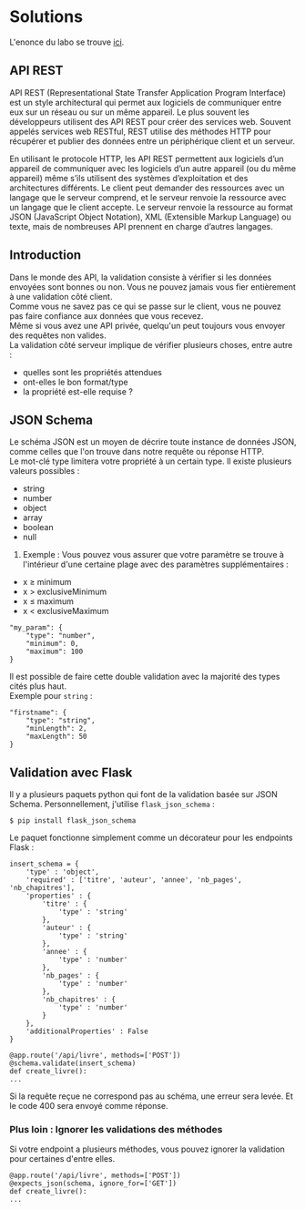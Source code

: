 # Solutions

L'enonce du labo se trouve [ici](./enonce.md).

## API REST
API REST (Representational State Transfer Application Program Interface) est un style architectural qui permet aux logiciels de communiquer entre eux sur un réseau ou sur un même appareil. Le plus souvent les développeurs utilisent des API REST pour créer des services web. Souvent appelés services web RESTful, REST utilise des méthodes HTTP pour récupérer et publier des données entre un périphérique client et un serveur.

En utilisant le protocole HTTP, les API REST permettent aux logiciels d’un appareil de communiquer avec les logiciels d’un autre appareil (ou du même appareil) même s’ils utilisent des systèmes d’exploitation et des architectures différents. Le client peut demander des ressources avec un langage que le serveur comprend, et le serveur renvoie la ressource avec un langage que le client accepte. Le serveur renvoie la ressource au format JSON (JavaScript Object Notation), XML (Extensible Markup Language) ou texte, mais de nombreuses API prennent en charge d’autres langages.


## Introduction

Dans le monde des API, la validation consiste à vérifier si les données envoyées sont bonnes ou non. Vous ne pouvez jamais vous fier entièrement à une validation côté client.<br>
Comme vous ne savez pas ce qui se passe sur le client, vous ne pouvez pas faire confiance aux données que vous recevez.<br>
Même si vous avez une API privée, quelqu'un peut toujours vous envoyer des requêtes non valides.<br>
La validation côté serveur implique de vérifier plusieurs choses, entre autre :
- quelles sont les propriétés attendues
- ont-elles le bon format/type
- la propriété est-elle requise ?


## JSON Schema
Le schéma JSON est un moyen de décrire toute instance de données JSON, comme celles que l'on trouve dans notre requête ou réponse HTTP.<br>
Le mot-clé type limitera votre propriété à un certain type. Il existe plusieurs valeurs possibles :<br>
- string
- number
- object
- array
- boolean
- null

1. Exemple :
Vous pouvez vous assurer que votre paramètre se trouve à l'intérieur d'une certaine plage avec des paramètres supplémentaires :
- x ≥ minimum
- x > exclusiveMinimum
- x ≤ maximum
- x < exclusiveMaximum

````
"my_param": { 
    "type": "number",
    "minimum": 0,
    "maximum": 100
}
````
Il est possible de faire cette double validation avec la majorité des types cités plus haut.<br>
Exemple pour `string` :
````
"firstname": {
    "type": "string",
    "minLength": 2,
    "maxLength": 50
}
````

## Validation avec Flask

Il y a plusieurs paquets python qui font de la validation basée sur JSON Schema. Personnellement, j'utilise `flask_json_schema` :

````
$ pip install flask_json_schema
````

Le paquet fonctionne simplement comme un décorateur pour les endpoints Flask :

````
insert_schema = {
    'type' : 'object',
    'required' : ['titre', 'auteur', 'annee', 'nb_pages', 'nb_chapitres'],
    'properties' : {
        'titre' : {
            'type' : 'string'
        },
        'auteur' : {
            'type' : 'string'
        },
        'annee' : {
            'type' : 'number'
        },
        'nb_pages' : {
            'type' : 'number'
        },
        'nb_chapitres' : {
            'type' : 'number'
        }
    },
    'additionalProperties' : False
}

@app.route('/api/livre', methods=['POST'])
@schema.validate(insert_schema)
def create_livre():
...

````

Si la requête reçue ne correspond pas au schéma, une erreur sera levée. Et le code 400 sera envoyé comme réponse.

### Plus loin : Ignorer les validations des méthodes

Si votre endpoint a plusieurs méthodes, vous pouvez ignorer la validation pour certaines d'entre elles.

````
@app.route('/api/livre', methods=['POST'])
@expects_json(schema, ignore_for=['GET'])
def create_livre():
...
````

